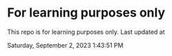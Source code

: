 # For learning purposes only
This repo is for learning purposes only.
Last updated at

Saturday, September 2, 2023 1:43:51 PM

